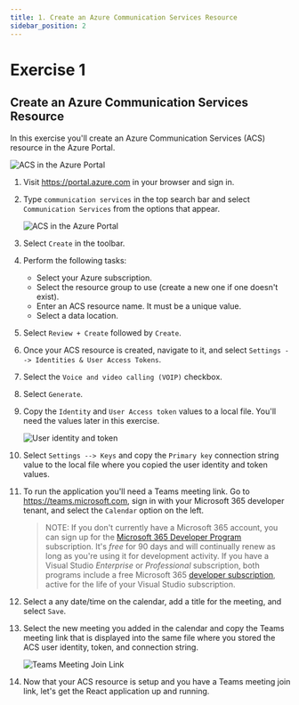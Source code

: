 ```yaml
---
title: 1. Create an Azure Communication Services Resource
sidebar_position: 2
---
```


# Exercise 1

## Create an Azure Communication Services Resource

In this exercise you'll create an Azure Communication Services (ACS) resource in the Azure Portal.

![ACS in the Azure Portal](/img/acs-to-teams/1-acs-azure-portal.png "ACS in the Azure Portal")

1. Visit https://portal.azure.com in your browser and sign in.

1. Type `communication services` in the top search bar and select `Communication Services` from the options that appear.

    ![ACS in the Azure Portal](/img/acs-to-teams/search-acs-portal.png "Azure Communication Services")

1. Select `Create` in the toolbar.

1. Perform the following tasks:
    - Select your Azure subscription.
    - Select the resource group to use (create a new one if one doesn't exist).
    - Enter an ACS resource name. It must be a unique value.
    - Select a data location.

1. Select `Review + Create` followed by `Create`.

1. Once your ACS resource is created, navigate to it, and select `Settings --> Identities & User Access Tokens`.

1. Select the `Voice and video calling (VOIP)` checkbox.

1. Select `Generate`.

1. Copy the `Identity` and `User Access token` values to a local file. You'll need the values later in this exercise.

    ![User identity and token](/img/acs-to-teams/user-identity-token.png "User identity and token")

1. Select `Settings --> Keys` and copy the `Primary key` connection string value to the local file where you copied the user identity and token values.

1. To run the application you'll need a Teams meeting link. Go to https://teams.microsoft.com, sign in with your Microsoft 365 developer tenant, and select the `Calendar` option on the left. 

    > NOTE: If you don't currently have a Microsoft 365 account, you can sign up for the [Microsoft 365 Developer Program](https://developer.microsoft.com/microsoft-365/dev-program) subscription. It's *free* for 90 days and will continually renew as long as you're using it for development activity. If you have a Visual Studio *Enterprise* or *Professional* subscription, both programs include a free Microsoft 365 [developer subscription](https://aka.ms/MyVisualStudioBenefits), active for the life of your Visual Studio subscription.

1. Select a any date/time on the calendar, add a title for the meeting, and select `Save`.

1. Select the new meeting you added in the calendar and copy the Teams meeting link that is displayed into the same file where you stored the ACS user identity, token, and connection string.

    ![Teams Meeting Join Link](/img/acs-to-teams/teams-meeting-link.png "Teams Meeting Join Link")

1. Now that your ACS resource is setup and you have a Teams meeting join link, let's get the React application up and running.